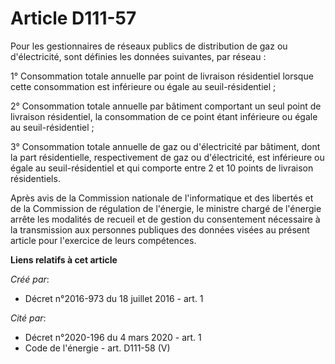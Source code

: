 # Article D111-57

Pour les gestionnaires de réseaux publics de distribution de gaz ou d'électricité, sont définies les données suivantes, par
réseau : 

1° Consommation totale annuelle par point de livraison résidentiel lorsque cette consommation est inférieure ou égale au
seuil-résidentiel ; 

2° Consommation totale annuelle par bâtiment comportant un seul point de livraison résidentiel, la consommation de ce point
étant inférieure ou égale au seuil-résidentiel ; 

3° Consommation totale annuelle de gaz ou d'électricité par bâtiment, dont la part résidentielle, respectivement de gaz ou
d'électricité, est inférieure ou égale au seuil-résidentiel et qui comporte entre 2 et 10 points de livraison résidentiels. 

Après avis de la Commission nationale de l'informatique et des libertés et de la Commission de régulation de l'énergie, le
ministre chargé de l'énergie arrête les modalités de recueil et de gestion du consentement nécessaire à la transmission aux
personnes publiques des données visées au présent article pour l'exercice de leurs compétences.

**Liens relatifs à cet article**

_Créé par_:

  - Décret n°2016-973 du 18 juillet 2016 - art. 1

_Cité par_:

  - Décret n°2020-196 du 4 mars 2020 - art. 1
  - Code de l'énergie - art. D111-58 (V)
